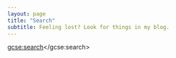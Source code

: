 ```yaml
---
layout: page
title: "Search"
subtitle: Feeling lost? Look for things in my blog.
---
```

<script>
  (function() {
    var cx = '015957397301097821299:v-zewzr6zeq';
    var gcse = document.createElement('script');
    gcse.type = 'text/javascript';
    gcse.async = true;
    gcse.src = 'https://cse.google.com/cse.js?cx=' + cx;
    var s = document.getElementsByTagName('script')[0];
    s.parentNode.insertBefore(gcse, s);
  })();
</script>
<gcse:search></gcse:search>
